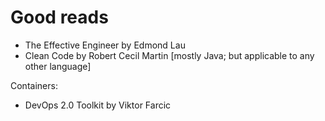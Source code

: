 # Good reads

* The Effective Engineer by Edmond Lau
* Clean Code by Robert Cecil Martin [mostly Java; but applicable to any other language]


Containers:
* DevOps 2.0 Toolkit by Viktor Farcic
